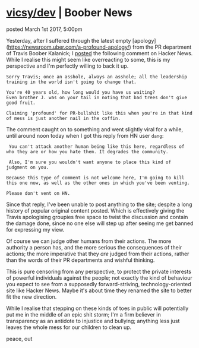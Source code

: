 # [vicsy/dev](https://github.com/codr4life/vicsydev) | Boober News
posted March 1st 2017, 5:00pm

Yesterday, after I suffered through the latest empty [apology] (https://newsroom.uber.com/a-profound-apology/) from the PR department of Travis Boober Kalanick; I [posted](https://news.ycombinator.com/item?id=13760405) the following comment on Hacker News. While I realise this might seem like overreacting to some, this is my perspective and I'm perfectly willing to back it up.

```
Sorry Travis; once an asshole, always an asshole; all the leadership training in the world isn't going to change that. 

You're 40 years old, how long would you have us waiting? 
Even brother J. was on your tail in noting that bad trees don't give good fruit. 

Claiming 'profound' for PR-bullshit like this when you're in that kind of mess is just another nail in the coffin.
```

The comment caught on to something and went slightly viral for a while, until around noon today when I got this reply from HN user ```dang```:

```
 You can't attack another human being like this here, regardless of who they are or how you hate them. It degrades the community. 
 
 Also, I'm sure you wouldn't want anyone to place this kind of judgment on you.

Because this type of comment is not welcome here, I'm going to kill this one now, as well as the other ones in which you've been venting. 

Please don't vent on HN.
```

Since that reply, I've been unable to post anything to the site; despite a long history of popular original content posted. Which is effectively giving the Travis apologising groupies free space to twist the discussion and contain the damage done, since no one else will step up after seeing me get banned for expressing my view.

Of course we can judge other humans from their actions. The more authority a person has, and the more serious the consequences of their actions; the more imperative that they *are* judged from their actions, rather than the words of their PR departments and wishful thinking.

This is pure censoring from any perspective, to protect the private interests of powerful individuals against the people; not exactly the kind of behaviour you expect to see from a supposedly forward-striving, technology-oriented site like Hacker News. Maybe it's about time they renamed the site to better fit the new direction.

While I realise that stepping on these kinds of toes in public will potentially put me in the middle of an epic shit storm; I'm a firm believer in transparency as an antidote to injustice and bullying; anything less just leaves the whole mess for our children to clean up.

peace, out
